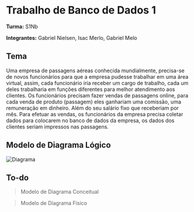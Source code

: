 # Trabalho de Banco de Dados 1

**Turma:** S1Nb

**Integrantes:** Gabriel Nielsen, Isac Merlo, Gabriel Melo

## Tema


Uma empresa de passagens aéreas conhecida mundialmente, precisa-se de novos funcionários para que a empresa pudesse trabalhar em uma área virtual, assim, cada funcionário iria receber um cargo de trabalho, cada um deles trabalharia em funções diferentes para melhor atendimento aos clientes. 
Os funcionários precisam fazer vendas de passagens online, para cada venda de produto (passagem) eles ganhariam uma comissão, uma remuneração em dinheiro. Além do seu salário fixo que receberiam por mês. 
Para efetuar as vendas, os funcionários da empresa precisa coletar dados para colocarem no banco de dados da empresa, os dados dos clientes seriam impressos nas passagens.


## Modelo de Diagrama Lógico
![Diagrama](https://github.com/merloisac/bd1/raw/atualizado/Diagrama.png)

## To-do
> Modelo de Diagrama Conceitual

> Modelo de Diagrama Físico
